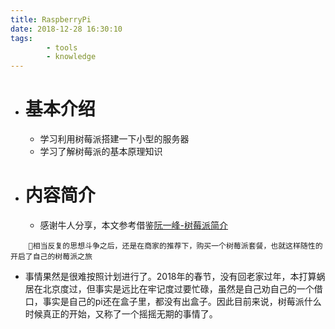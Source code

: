 ```yaml
---
title: RaspberryPi
date: 2018-12-28 16:30:10
tags:
        - tools
        - knowledge
---
```

* # 基本介绍
    * 学习利用树莓派搭建一下小型的服务器
    * 学习了解树莓派的基本原理知识
* # 内容简介
    + 感谢牛人分享，本文参考借鉴[阮一峰-树莓派简介](http://www.ruanyifeng.com/blog/2017/06/raspberry-pi-tutorial.html)
````
    相当反复的思想斗争之后，还是在商家的推荐下，购买一个树莓派套餐，也就这样随性的开启了自己的树莓派之旅
````
* 事情果然是很难按照计划进行了。2018年的春节，没有回老家过年，本打算蜗居在北京度过，但事实是远比在牢记度过要忙碌，虽然是自己劝自己的一个借口，事实是自己的pi还在盒子里，都没有出盒子。因此目前来说，树莓派什么时候真正的开始，又称了一个摇摇无期的事情了。